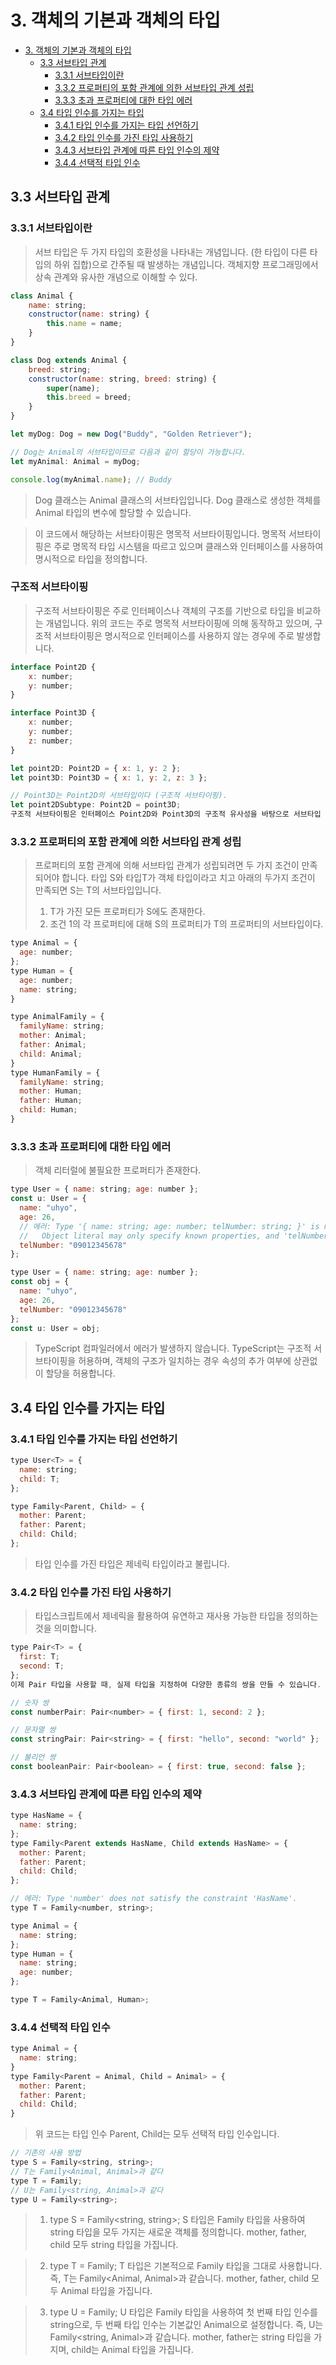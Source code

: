 # 3. 객체의 기본과 객체의 타입

- [3. 객체의 기본과 객체의 타입](#3-객체의-기본과-객체의-타입)
  - [3.3 서브타입 관계](#33-서브타입-관계)
    - [3.3.1 서브타입이란](#331-서브타입이란)
    - [3.3.2 프로퍼티의 포함 관계에 의한 서브타입 관계 성립](#332-프로퍼티의-포함-관계에-의한-서브타입-관계-성립)
    - [3.3.3 초과 프로퍼티에 대한 타입 에러](#333-초과-프로퍼티에-대한-타입-에러)
  - [3.4 타입 인수를 가지는 타입](#34-타입-인수를-가지는-타입)
    - [3.4.1 타입 인수를 가지는 타입 선언하기](#341-타입-인수를-가지는-타입-선언하기)
    - [3.4.2 타입 인수를 가진 타입 사용하기](#342-타입-인수를-가진-타입-사용하기)
    - [3.4.3 서브타입 관계에 따른 타입 인수의 제약](#343-서브타입-관계에-따른-타입-인수의-제약)
    - [3.4.4 선택적 타입 인수](#344-선택적-타입-인수)

## 3.3 서브타입 관계

### 3.3.1 서브타입이란

>서브 타입은 두 가지 타입의 호환성을 나타내는 개념입니다.
(한 타입이 다른 타입의 하위 집합)으로 간주될 때 발생하는 개념입니다.
객체지향 프로그래밍에서 상속 관계와 유사한 개념으로 이해할 수 있다.
```js
class Animal {
    name: string;
    constructor(name: string) {
        this.name = name;
    }
}

class Dog extends Animal {
    breed: string;
    constructor(name: string, breed: string) {
        super(name);
        this.breed = breed;
    }
}

let myDog: Dog = new Dog("Buddy", "Golden Retriever");

// Dog는 Animal의 서브타입이므로 다음과 같이 할당이 가능합니다.
let myAnimal: Animal = myDog;

console.log(myAnimal.name); // Buddy

```
> Dog 클래스는 Animal 클래스의 서브타입입니다. Dog 클래스로 생성한 객체를 Animal 타입의 변수에 할당할 수 있습니다. 

> 이 코드에서 해당하는 서브타이핑은 명목적 서브타이핑입니다. 명목적 서브타이핑은 주로 명목적 타입 시스템을 따르고 있으며 클래스와 인터페이스를 사용하여 명시적으로 타입을 정의합니다.

### 구조적 서브타이핑 
>구조적 서브타이핑은 주로 인터페이스나 객체의 구조를 기반으로 타입을 비교하는 개념입니다. 위의 코드는 주로 명목적 서브타이핑에 의해 동작하고 있으며, 구조적 서브타이핑은 명시적으로 인터페이스를 사용하지 않는 경우에 주로 발생합니다.
```js
interface Point2D {
    x: number;
    y: number;
}

interface Point3D {
    x: number;
    y: number;
    z: number;
}

let point2D: Point2D = { x: 1, y: 2 };
let point3D: Point3D = { x: 1, y: 2, z: 3 };

// Point3D는 Point2D의 서브타입이다 (구조적 서브타이핑).
let point2DSubtype: Point2D = point3D;
구조적 서브타이핑은 인터페이스 Point2D와 Point3D의 구조적 유사성을 바탕으로 서브타입 관계를 결정합니다.
```
### 3.3.2 프로퍼티의 포함 관계에 의한 서브타입 관계 성립
> 프로퍼티의 포함 관계에 의해 서브타입 관계가 성립되려면 두 가지 조건이 만족되어야 합니다. 타입 S와 타입T가 객체 타입이라고 치고 아래의 두가지 조건이 만족되면 S는 T의 서브타입입니다.
> 1. T가 가진 모든 프로퍼티가 S에도 존재한다.
> 2. 조건 1의 각 프로퍼티에 대해 S의 프로퍼티가 T의 프로퍼티의 서브타입이다.

```js
type Animal = {
  age: number;
};
type Human = {
  age: number;
  name: string;
}
```
```js
type AnimalFamily = {
  familyName: string;
  mother: Animal;
  father: Animal;
  child: Animal;
}
type HumanFamily = {
  familyName: string;
  mother: Human;
  father: Human;
  child: Human;
}
```
### 3.3.3 초과 프로퍼티에 대한 타입 에러
> 객체 리터럴에 불필요한 프로퍼티가 존재한다.
```js
type User = { name: string; age: number };
const u: User = {
  name: "uhyo",
  age: 26,
  // 에러: Type '{ name: string; age: number; telNumber: string; }' is not assignable to type 'User'.
  //   Object literal may only specify known properties, and 'telNumber' does not exist in type 'User'.
  telNumber: "09012345678"
};
```
```js
type User = { name: string; age: number };
const obj = {
  name: "uhyo",
  age: 26,
  telNumber: "09012345678"
};
const u: User = obj;
```
>TypeScript 컴파일러에서 에러가 발생하지 않습니다. TypeScript는 구조적 서브타이핑을 허용하며, 객체의 구조가 일치하는 경우 속성의 추가 여부에 상관없이 할당을 허용합니다.
>
## 3.4 타입 인수를 가지는 타입

### 3.4.1 타입 인수를 가지는 타입 선언하기
```js
type User<T> = {
  name: string;
  child: T;
};
```

```js
type Family<Parent, Child> = {
  mother: Parent;
  father: Parent;
  child: Child;
};
```

> 타입 인수를 가진 타입은 제네릭 타입이라고 불립니다.
### 3.4.2 타입 인수를 가진 타입 사용하기
> 타입스크립트에서 제네릭을 활용하여 유연하고 재사용 가능한 타입을 정의하는 것을 의미합니다.
```js
type Pair<T> = {
  first: T;
  second: T;
};
이제 Pair 타입을 사용할 때, 실제 타입을 지정하여 다양한 종류의 쌍을 만들 수 있습니다.
```
```js
// 숫자 쌍
const numberPair: Pair<number> = { first: 1, second: 2 };

// 문자열 쌍
const stringPair: Pair<string> = { first: "hello", second: "world" };

// 불리언 쌍
const booleanPair: Pair<boolean> = { first: true, second: false };

```
### 3.4.3 서브타입 관계에 따른 타입 인수의 제약
```js
type HasName = {
  name: string;
};
type Family<Parent extends HasName, Child extends HasName> = {
  mother: Parent;
  father: Parent;
  child: Child;
};
```
```js
// 에러: Type 'number' does not satisfy the constraint 'HasName'.
type T = Family<number, string>;
```
```js
type Animal = {
  name: string;
};
type Human = {
  name: string;
  age: number;
};

type T = Family<Animal, Human>;
``` 
### 3.4.4 선택적 타입 인수
```js
type Animal = {
  name: string;
}
type Family<Parent = Animal, Child = Animal> = {
  mother: Parent;
  father: Parent;
  child: Child;
}
```
> 위 코드는 타입 인수 Parent, Child는 모두 선택적 타입 인수입니다.

```js
// 기존의 사용 방법
type S = Family<string, string>;
// T는 Family<Animal, Animal>과 같다
type T = Family;
// U는 Family<string, Animal>과 같다
type U = Family<string>;

```
>1. type S = Family<string, string>;
S 타입은 Family 타입을 사용하여 string 타입을 모두 가지는 새로운 객체를 정의합니다.
mother, father, child 모두 string 타입을 가집니다.

>2. type T = Family;
T 타입은 기본적으로 Family 타입을 그대로 사용합니다.
즉, T는 Family<Animal, Animal>과 같습니다.
mother, father, child 모두 Animal 타입을 가집니다.

>3. type U = Family<string>;
U 타입은 Family 타입을 사용하여 첫 번째 타입 인수를 string으로, 두 번째 타입 인수는 기본값인 Animal으로 설정합니다.
즉, U는 Family<string, Animal>과 같습니다.
mother, father는 string 타입을 가지며, child는 Animal 타입을 가집니다.